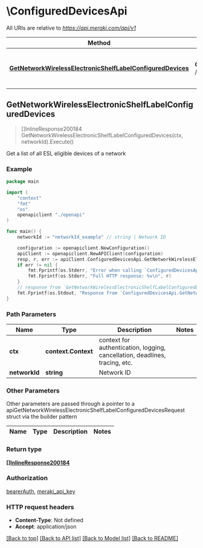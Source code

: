 # \ConfiguredDevicesApi

All URIs are relative to *https://api.meraki.com/api/v1*

Method | HTTP request | Description
------------- | ------------- | -------------
[**GetNetworkWirelessElectronicShelfLabelConfiguredDevices**](ConfiguredDevicesApi.md#GetNetworkWirelessElectronicShelfLabelConfiguredDevices) | **Get** /networks/{networkId}/wireless/electronicShelfLabel/configuredDevices | Get a list of all ESL eligible devices of a network



## GetNetworkWirelessElectronicShelfLabelConfiguredDevices

> []InlineResponse200184 GetNetworkWirelessElectronicShelfLabelConfiguredDevices(ctx, networkId).Execute()

Get a list of all ESL eligible devices of a network



### Example

```go
package main

import (
    "context"
    "fmt"
    "os"
    openapiclient "./openapi"
)

func main() {
    networkId := "networkId_example" // string | Network ID

    configuration := openapiclient.NewConfiguration()
    apiClient := openapiclient.NewAPIClient(configuration)
    resp, r, err := apiClient.ConfiguredDevicesApi.GetNetworkWirelessElectronicShelfLabelConfiguredDevices(context.Background(), networkId).Execute()
    if err != nil {
        fmt.Fprintf(os.Stderr, "Error when calling `ConfiguredDevicesApi.GetNetworkWirelessElectronicShelfLabelConfiguredDevices``: %v\n", err)
        fmt.Fprintf(os.Stderr, "Full HTTP response: %v\n", r)
    }
    // response from `GetNetworkWirelessElectronicShelfLabelConfiguredDevices`: []InlineResponse200184
    fmt.Fprintf(os.Stdout, "Response from `ConfiguredDevicesApi.GetNetworkWirelessElectronicShelfLabelConfiguredDevices`: %v\n", resp)
}
```

### Path Parameters


Name | Type | Description  | Notes
------------- | ------------- | ------------- | -------------
**ctx** | **context.Context** | context for authentication, logging, cancellation, deadlines, tracing, etc.
**networkId** | **string** | Network ID | 

### Other Parameters

Other parameters are passed through a pointer to a apiGetNetworkWirelessElectronicShelfLabelConfiguredDevicesRequest struct via the builder pattern


Name | Type | Description  | Notes
------------- | ------------- | ------------- | -------------


### Return type

[**[]InlineResponse200184**](InlineResponse200184.md)

### Authorization

[bearerAuth](../README.md#bearerAuth), [meraki_api_key](../README.md#meraki_api_key)

### HTTP request headers

- **Content-Type**: Not defined
- **Accept**: application/json

[[Back to top]](#) [[Back to API list]](../README.md#documentation-for-api-endpoints)
[[Back to Model list]](../README.md#documentation-for-models)
[[Back to README]](../README.md)

